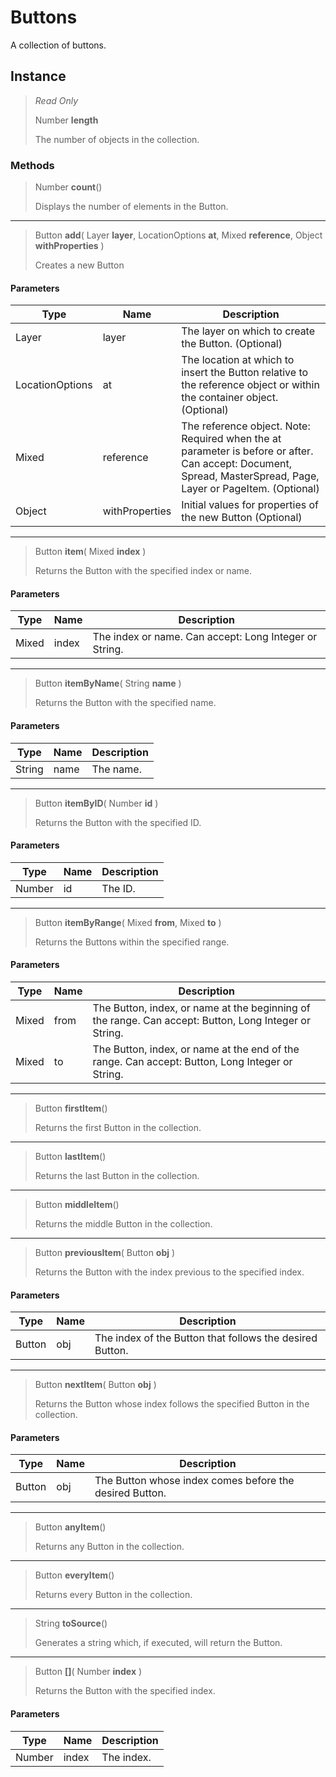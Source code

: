 # Buttons
A collection of buttons.

## Instance
> *Read Only* 
> 
> Number **length** 
>
> The number of objects in the collection.

### Methods
> Number **count**()
> 
> Displays the number of elements in the Button.
*** 
> Button **add**( Layer **layer**, LocationOptions **at**, Mixed **reference**, Object **withProperties** )
> 
> Creates a new Button
#### Parameters
| Type | Name | Description |
|---|---|---|
| Layer | layer | The layer on which to create the Button. (Optional) |
| LocationOptions | at | The location at which to insert the Button relative to the reference object or within the container object. (Optional) |
| Mixed | reference | The reference object. Note: Required when the at parameter is before or after. Can accept: Document, Spread, MasterSpread, Page, Layer or PageItem. (Optional) |
| Object | withProperties | Initial values for properties of the new Button (Optional) |

*** 
> Button **item**( Mixed **index** )
> 
> Returns the Button with the specified index or name.
#### Parameters
| Type | Name | Description |
|---|---|---|
| Mixed | index | The index or name. Can accept: Long Integer or String. |

*** 
> Button **itemByName**( String **name** )
> 
> Returns the Button with the specified name.
#### Parameters
| Type | Name | Description |
|---|---|---|
| String | name | The name. |

*** 
> Button **itemByID**( Number **id** )
> 
> Returns the Button with the specified ID.
#### Parameters
| Type | Name | Description |
|---|---|---|
| Number | id | The ID. |

*** 
> Button **itemByRange**( Mixed **from**, Mixed **to** )
> 
> Returns the Buttons within the specified range.
#### Parameters
| Type | Name | Description |
|---|---|---|
| Mixed | from | The Button, index, or name at the beginning of the range. Can accept: Button, Long Integer or String. |
| Mixed | to | The Button, index, or name at the end of the range. Can accept: Button, Long Integer or String. |

*** 
> Button **firstItem**()
> 
> Returns the first Button in the collection.
*** 
> Button **lastItem**()
> 
> Returns the last Button in the collection.
*** 
> Button **middleItem**()
> 
> Returns the middle Button in the collection.
*** 
> Button **previousItem**( Button **obj** )
> 
> Returns the Button with the index previous to the specified index.
#### Parameters
| Type | Name | Description |
|---|---|---|
| Button | obj | The index of the Button that follows the desired Button. |

*** 
> Button **nextItem**( Button **obj** )
> 
> Returns the Button whose index follows the specified Button in the collection.
#### Parameters
| Type | Name | Description |
|---|---|---|
| Button | obj | The Button whose index comes before the desired Button. |

*** 
> Button **anyItem**()
> 
> Returns any Button in the collection.
*** 
> Button **everyItem**()
> 
> Returns every Button in the collection.
*** 
> String **toSource**()
> 
> Generates a string which, if executed, will return the Button.
*** 
> Button **[]**( Number **index** )
> 
> Returns the Button with the specified index.
#### Parameters
| Type | Name | Description |
|---|---|---|
| Number | index | The index. |


